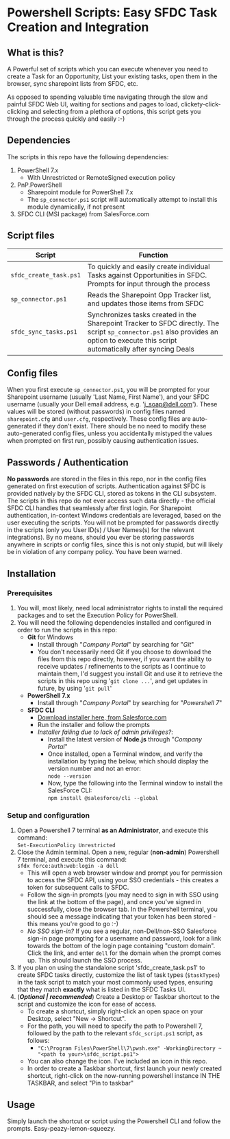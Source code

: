 # Powershell Scripts: Easy SFDC Task Creation and Integration
## What is this?
A Powerful set of scripts which you can execute whenever you need to create a Task for an Opportunity, List your existing tasks, open them in the browser, sync sharepoint lists from SFDC, etc.

As opposed to spending valuable time navigating through the slow and painful SFDC Web UI, waiting for sections and pages to load, clickety-click-clicking and selecting from a plethora of options, this script gets you through the process quickly and easily :-)

## Dependencies
The scripts in this repo have the following dependencies:
1. PowerShell 7.x
    - With Unrestricted or RemoteSigned execution policy
2. PnP.PowerShell
    - Sharepoint module for PowerShell 7.x
    - The `sp_connector.ps1` script will automatically attempt to install this module dynamically, if not present
3. SFDC CLI (MSI package) from SalesForce.com

## Script files ##

| Script                      | Function                                                      |
|-----------------------------|---------------------------------------------------------------|
|`sfdc_create_task.ps1`       |To quickly and easily create individual Tasks against Opportunities in SFDC. Prompts for input through the process |
|`sp_connector.ps1`           |Reads the Sharepoint Opp Tracker list, and updates those items from SFDC |  
|`sfdc_sync_tasks.ps1`        |Synchronizes tasks created in the Sharepoint Tracker to SFDC directly. The script `sp_connector.ps1` also provides an option to execute this script automatically after syncing Deals |

## Config files ##

When you first execute `sp_connector.ps1`, you will be prompted for your Sharepoint username (usually 'Last Name, First Name'), and your SFDC username (usually your Dell email address, e.g. 'j_soap@dell.com'). These values will be stored (without passwords) in config files named `sharepoint.cfg` and `user.cfg`, respectively. These config files are auto-generated if they don't exist.
There should be no need to modify these auto-generated config files, unless you accidentally mistyped the values when prompted on first run, possibly causing authentication issues.

## Passwords / Authentication ##
**No passwords** are stored in the files in this repo, nor in the config files generated on first execution of scripts. Authentication against SFDC is provided natively by the SFDC CLI, stored as tokens in the CLI subsystem. The scripts in this repo do not ever access such data directly - the official SFDC CLI handles that seamlessly after first login.
For Sharepoint authentication, in-context Windows credentials are leveraged, based on the user executing the scripts.
You will not be prompted for passwords directly in the scripts (only you User ID(s) / User Names(s) for the relevant integrations). By no means, should you ever be storing passwords anywhere in scripts or config files, since this is not only stupid, but will likely be in violation of any company policy. 
You have been warned.

## Installation

### Prerequisites
1. You will, most likely, need local administrator rights to install the required packages and to set the Execution Policy for PowerShell.
2. You will need the following dependencies installed and configured in order to run the scripts in this repo:
    - **Git** for Windows 
        - Install through "*Company Portal*" by searching for "*Git*"
        - You don't necessarily need Git if you choose to download the files from this repo directly, however, if you want the ability to receive updates / refinements to the scripts as I continue to maintain them, I'd suggest you install Git and use it to retrieve the scripts in this repo using '`git clone ...`', and get updates in future, by using '`git pull`'
    - **PowerShell 7.x**
        - Install through "*Company Portal*" by searching for "*Powershell 7*"
    - **SFDC CLI** 
        - [Download installer here, from Salesforce.com](https://developer.salesforce.com/tools/salesforcecli)
        - Run the installer and follow the prompts
        - *Installer failing due to lack of admin privileges?*:
            - Install the latest version of **Node.js** through "*Company Portal*"
            - Once installed, open a Terminal window, and verify the installation by typing the below, which should display the version number and not an error:<br />
            `node --version`
            - Now, type the following into the Terminal window to install the SalesForce CLI: <br />
            `npm install @salesforce/cli --global`

### Setup and configuration
1. Open a Powershell 7 terminal **as an Administrator**, and execute this command:  
`Set-ExecutionPolicy Unrestricted`
2. Close the Admin terminal. Open a new, regular (**non-admin**) Powershell 7 terminal, and execute this command:  
`sfdx force:auth:web:login -a dell`
    - This will open a web browser window and prompt you for permission to access the SFDC API, using your SSO credentials - this creates a token for subsequent calls to SFDC. 
    - Follow the sign-in prompts (you may need to sign in with SSO using the link at the bottom of the page), and once you've signed in successfully, close the browser tab. In the Powershell terminal, you should see a message indicating that your token has been stored - this means you're good to go :-)
    - *No SSO sign-in?* If you see a regular, non-Dell/non-SSO Salesforce sign-in page prompting for a username and password, look for a link towards the bottom of the login page containing "custom domain". Click the link, and enter `dell` for the domain when the prompt comes up. This should launch the SSO process.
3. If you plan on using the standalone script 'sfdc_create_task.ps1' to create SFDC tasks directly, customize the list of task types (`$taskTypes`) in the task script to match your most commonly used types, ensuring that they match **exactly** what is listed in the SFDC Tasks UI.
4. (***Optional | recommended***) Create a Desktop or Taskbar shortcut to the script and customize the icon for ease of access.
    * To create a shortcut, simply right-click an open space on your Desktop, select "New -> Shortcut".
    * For the path, you will need to specify the path to Powershell 7, followed by the path to the relevant `sfdc_script.ps1` script, as follows:
        * `"C:\Program Files\PowerShell\7\pwsh.exe" -WorkingDirectory ~ "<path to your>\sfdc_script.ps1">`
    * You can also change the icon. I've included an icon in this repo.
    * In order to create a Taskbar shortcut, first launch your newly created shortcut, right-click on the now-running powershell instance IN THE TASKBAR, and select "Pin to taskbar"

## Usage
Simply launch the shortcut or script using the Powershell CLI and follow the prompts. Easy-peazy-lemon-squeezy.